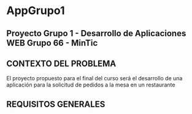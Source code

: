 # AppGrupo1
## Proyecto Grupo 1 - Desarrollo de Aplicaciones WEB Grupo 66 - MinTic

## CONTEXTO DEL PROBLEMA
El proyecto propuesto para el final del curso será el desarrollo de
una aplicación para la solicitud de pedidos a la mesa en un
restaurante

## REQUISITOS GENERALES
